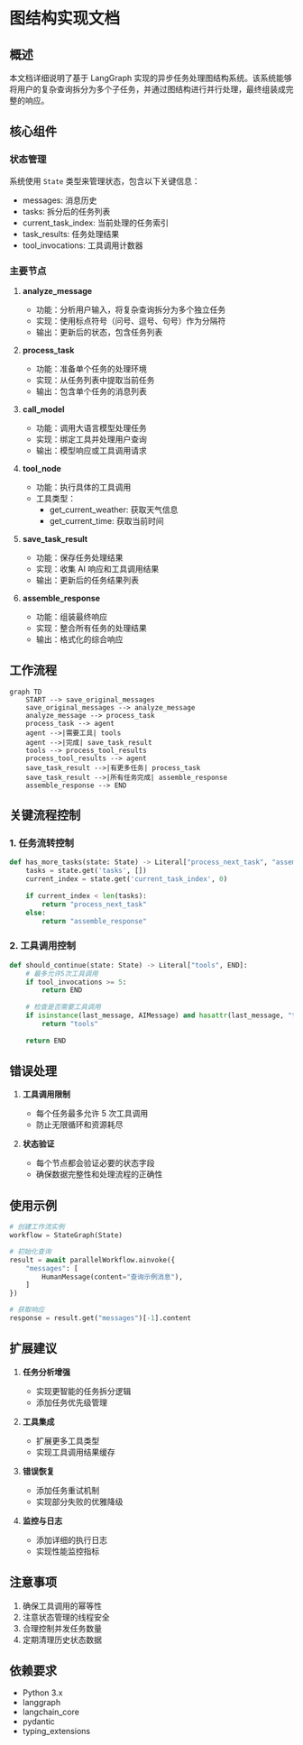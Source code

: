 # 图结构实现文档

## 概述

本文档详细说明了基于 LangGraph 实现的异步任务处理图结构系统。该系统能够将用户的复杂查询拆分为多个子任务，并通过图结构进行并行处理，最终组装成完整的响应。

## 核心组件

### 状态管理

系统使用 `State` 类型来管理状态，包含以下关键信息：
- messages: 消息历史
- tasks: 拆分后的任务列表
- current_task_index: 当前处理的任务索引
- task_results: 任务处理结果
- tool_invocations: 工具调用计数器

### 主要节点

1. **analyze_message**
   - 功能：分析用户输入，将复杂查询拆分为多个独立任务
   - 实现：使用标点符号（问号、逗号、句号）作为分隔符
   - 输出：更新后的状态，包含任务列表

2. **process_task**
   - 功能：准备单个任务的处理环境
   - 实现：从任务列表中提取当前任务
   - 输出：包含单个任务的消息列表

3. **call_model**
   - 功能：调用大语言模型处理任务
   - 实现：绑定工具并处理用户查询
   - 输出：模型响应或工具调用请求

4. **tool_node**
   - 功能：执行具体的工具调用
   - 工具类型：
     - get_current_weather: 获取天气信息
     - get_current_time: 获取当前时间

5. **save_task_result**
   - 功能：保存任务处理结果
   - 实现：收集 AI 响应和工具调用结果
   - 输出：更新后的任务结果列表

6. **assemble_response**
   - 功能：组装最终响应
   - 实现：整合所有任务的处理结果
   - 输出：格式化的综合响应

## 工作流程

```mermaid
graph TD
    START --> save_original_messages
    save_original_messages --> analyze_message
    analyze_message --> process_task
    process_task --> agent
    agent -->|需要工具| tools
    agent -->|完成| save_task_result
    tools --> process_tool_results
    process_tool_results --> agent
    save_task_result -->|有更多任务| process_task
    save_task_result -->|所有任务完成| assemble_response
    assemble_response --> END
```

## 关键流程控制

### 1. 任务流转控制

```python
def has_more_tasks(state: State) -> Literal["process_next_task", "assemble_response"]:
    tasks = state.get('tasks', [])
    current_index = state.get('current_task_index', 0)
    
    if current_index < len(tasks):
        return "process_next_task"
    else:
        return "assemble_response"
```

### 2. 工具调用控制

```python
def should_continue(state: State) -> Literal["tools", END]:
    # 最多允许5次工具调用
    if tool_invocations >= 5:
        return END
    
    # 检查是否需要工具调用
    if isinstance(last_message, AIMessage) and hasattr(last_message, "tool_calls"):
        return "tools"
    
    return END
```

## 错误处理

1. **工具调用限制**
   - 每个任务最多允许 5 次工具调用
   - 防止无限循环和资源耗尽

2. **状态验证**
   - 每个节点都会验证必要的状态字段
   - 确保数据完整性和处理流程的正确性

## 使用示例

```python
# 创建工作流实例
workflow = StateGraph(State)

# 初始化查询
result = await parallelWorkflow.ainvoke({
    "messages": [
        HumanMessage(content="查询示例消息"),
    ]
})

# 获取响应
response = result.get("messages")[-1].content
```

## 扩展建议

1. **任务分析增强**
   - 实现更智能的任务拆分逻辑
   - 添加任务优先级管理

2. **工具集成**
   - 扩展更多工具类型
   - 实现工具调用结果缓存

3. **错误恢复**
   - 添加任务重试机制
   - 实现部分失败的优雅降级

4. **监控与日志**
   - 添加详细的执行日志
   - 实现性能监控指标

## 注意事项

1. 确保工具调用的幂等性
2. 注意状态管理的线程安全
3. 合理控制并发任务数量
4. 定期清理历史状态数据

## 依赖要求

- Python 3.x
- langgraph
- langchain_core
- pydantic
- typing_extensions 
